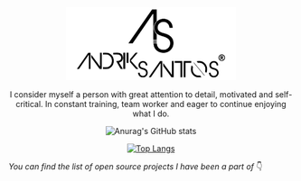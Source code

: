 <div align="center">
	<img src="assets/img/logo.png" width="300px" alt="Andrik Santos">
    <p>I consider myself a person with great attention to detail, motivated and self-critical. In constant training, team worker and eager to continue enjoying what I do.</p>
</div>

<div align="center">

![Anurag's GitHub stats](https://github-readme-stats.vercel.app/api?username=andriksantos&show_icons=true&theme=dark)

[![Top Langs](https://github-readme-stats.vercel.app/api/top-langs/?username=andriksantos&layout=compact)](https://github.com/andriksantos/github-readme-stats)

</div>

_You can find the list of open source projects I have been a part of_ 👇
